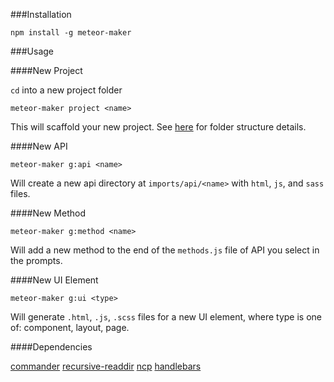 ###Installation

`npm install -g meteor-maker`

###Usage

####New Project

`cd` into a new project folder

`meteor-maker project <name>`

This will scaffold your new project. See [here](https://github.com/timsvoice/meteor-maker/wiki/2.-New-Project) for folder structure details.

####New API

`meteor-maker g:api <name>`

Will create a new api directory at `imports/api/<name>` with `html`, `js`, and `sass` files.

####New Method

`meteor-maker g:method <name>`

Will add a new method to the end of the `methods.js` file of API you select in the prompts.

####New UI Element

`meteor-maker g:ui <type>`

Will generate `.html`, `.js`, `.scss` files for a new UI element, where type is one of: component, layout, page.

####Dependencies

[commander](https://www.npmjs.com/package/commander)
[recursive-readdir](https://www.npmjs.com/package/recursive-readdir)
[ncp](https://www.npmjs.com/package/ncp)
[handlebars](https://www.npmjs.com/package/handlebars)

